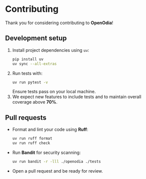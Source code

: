 # Contributing

Thank you for considering contributing to **OpenOdia**!

## Development setup

1. Install project dependencies using `uv`:
   ```bash
   pip install uv
   uv sync --all-extras
   ```
2. Run tests with:
   ```bash
   uv run pytest -v
   ```
   Ensure tests pass on your local machine.
3. We expect new features to include tests and to maintain overall coverage above **70%**.

## Pull requests

- Format and lint your code using **Ruff**:
  ```bash
  uv run ruff format
  uv run ruff check
  ```
- Run **Bandit** for security scanning:
  ```bash
  uv run bandit -r -lll ./openodia ./tests
  ```
- Open a pull request and be ready for review.
